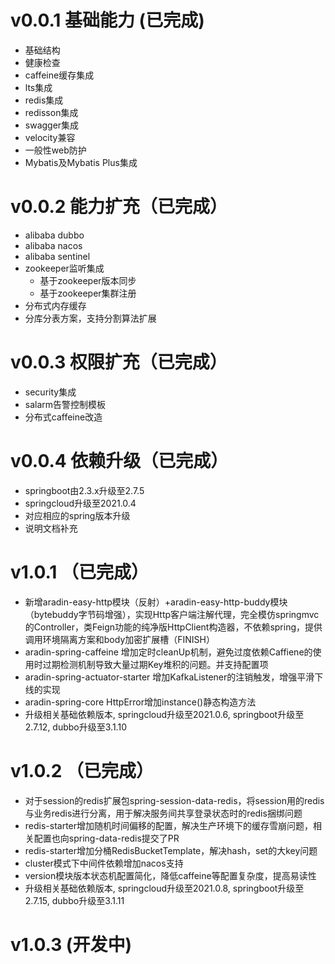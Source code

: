 # v0.0.1 基础能力 (已完成) 
  * 基础结构
  * 健康检查
  * caffeine缓存集成
  * lts集成
  * redis集成
  * redisson集成
  * swagger集成
  * velocity兼容
  * 一般性web防护
  * Mybatis及Mybatis Plus集成

# v0.0.2 能力扩充（已完成）
* alibaba dubbo
* alibaba nacos
* alibaba sentinel
* zookeeper监听集成
  * 基于zookeeper版本同步
  * 基于zookeeper集群注册
* 分布式内存缓存
* 分库分表方案，支持分割算法扩展

# v0.0.3 权限扩充（已完成）
* security集成
* salarm告警控制模板
* 分布式caffeine改造

# v0.0.4 依赖升级（已完成）
* springboot由2.3.x升级至2.7.5
* springcloud升级至2021.0.4
* 对应相应的spring版本升级
* 说明文档补充

# v1.0.1 （已完成）
* 新增aradin-easy-http模块（反射）+aradin-easy-http-buddy模块（bytebuddy字节码增强），实现Http客户端注解代理，完全模仿springmvc的Controller，类Feign功能的纯净版HttpClient构造器，不依赖spring，提供调用环境隔离方案和body加密扩展槽（FINISH）
* aradin-spring-caffeine 增加定时cleanUp机制，避免过度依赖Caffiene的使用时过期检测机制导致大量过期Key堆积的问题。并支持配置项
* aradin-spring-actuator-starter 增加KafkaListener的注销触发，增强平滑下线的实现
* aradin-spring-core HttpError增加instance()静态构造方法
* 升级相关基础依赖版本, springcloud升级至2021.0.6, springboot升级至2.7.12, dubbo升级至3.1.10

# v1.0.2 （已完成）
* 对于session的redis扩展包spring-session-data-redis，将session用的redis与业务redis进行分离，用于解决服务间共享登录状态时的redis捆绑问题
* redis-starter增加随机时间偏移的配置，解决生产环境下的缓存雪崩问题，相关配置也向spring-data-redis提交了PR
* redis-starter增加分桶RedisBucketTemplate，解决hash，set的大key问题
* cluster模式下中间件依赖增加nacos支持
* version模块版本状态机配置简化，降低caffeine等配置复杂度，提高易读性
* 升级相关基础依赖版本, springcloud升级至2021.0.8, springboot升级至2.7.15, dubbo升级至3.1.11

# v1.0.3 (开发中)